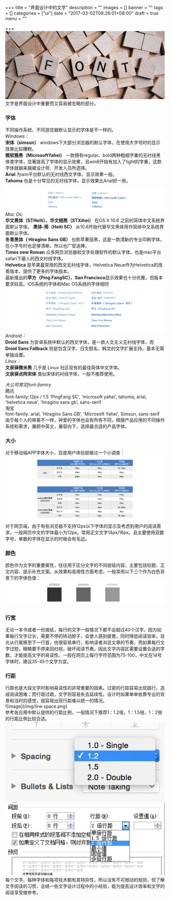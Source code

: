 +++
title = "界面设计中的文字"
description = ""
images = []
banner = ""
tags = []
categories = ["ui"]
date = "2017-03-02T09:26:01+08:00"
draft = true
menu = ""

+++
![image](/img/head.png)  
文字是界面设计中重要而又容易被忽略的部分。
### 字体
不同操作系统、不同游览器默认显示的字体是不一样的。  
*Windows：*   
**宋体（simsun）** windows下大部分浏览器的默认字体，在使用大字号时的显示效果比较糟糕。  
**微软雅黑（MicrosoftYahei）** 一款拥有regular、bold两种粗细字重的无衬线黑体类字体，显著提高了字体的显示效果，且win8开始有加入了light的字重，这款字体就越来越被设计师、开发人员所选择。  
**Arial** 为win平台默认的无衬线西文字体，显示效果一般。  
**Tahoma** 也是十分常见的无衬线字体，显示效果比Arial好一些。  

<!--more-->

![image](/img/win-font.png)  
*Mac Os:*  
**华文黑体（STHeiti）、华文细黑（STXihei）** 在OS X 10.6 之前的简体中文系统界面默认字体。
**黑体-简（Heiti SC）** 从10.6开始代替华文黑体用作简体中文系统界面默认字体。  
**冬青黑体（ Hiragino Sans GB）** 也称苹果丽黑，这是一款清新的专业印刷字体，在小字号时也足够清晰，所以也广受追捧。  
**Times new Roman** 众多网页浏览器和文字处理软件的默认字体。也是mac平台safari下磨人的西文衬线字体。  
**Helvetica** 是苹果最常用的西文无衬线字体，Helvetica Neue作为Helvetica的改善版本，提供了更多的字体版本。  
最新推出的**苹方（Ping FangSC）、San Francisco**显示效果也十分优雅，但版本要求较高。iOS系统的字体和Mac OS系统的字体相同  
![image](/img/ios-font.png)  
*Android：*  
**Droid Sans** 为安卓系统中默认的西文字体，是一款人文主义无衬线字体，而**Droid Sans Fallback** 则是包含汉字、日文假名、韩文的文字扩展支持。基本无需单独设置。  
*Linux：*  
**文泉驿微米黑** 几乎是 Linux 社区现有的最佳简体中文字体。  
**文泉驿点阵宋体** 类似宋体的衬线字体，一般不推荐使用。   

*大公司常见font-famiry*  
腾讯  
font-family:12px / 1.5 'PingFang SC', 'microsoft yahei', tahoma, arial, 'helvetica neue', 'hiragino sans gb', sans-serif  
淘宝  
font-family: arial, 'Hiragino Sans GB', 'Microsoft Yahei', Simsun, sans-serif
由于每个人的审美不一样，钟爱的字体也会有所有不同，根据产品应用的不同操作系统和需求，兼顾中英文，兼容向下，选择最合适的产品字体。
### 大小
对于移动端APP字体大小，百度用户体验部做过一个小调查：  
![image](/img/report.png)   
对于网页端，由于有些浏览器不支持12px以下字体的显示及考虑到用户的阅读需求，一般网页中文的字体最小为12px。常用正文文字14px/16px。且主要使用双数字号，单数的字体在显示的时候会有毛边。
### 颜色
颜色作为文字的重要属性，往往用于区分文字的不同层级内容，主要包括标题、正文内容、提示补充文案。从效果和易用性方面考虑，一般常用以下三个作为白色背景下的字体色值：  
![image](/img/color.png)  
### 行宽
无论一本书或者一份报纸，每行的文字一般情况下都不会超过40个汉字。因为如果每行文字过长，需要不停的转动脖子，会使人感到疲惫，同时降低阅读效率，目光从行尾移至下一行首，也很容易串行，影响读者浏览文章的节奏。而如果每行文字过短，眼睛要不停来回扫视，破坏阅读节奏。因此文字内容区需要设置合适的字数，才能提高文字的易读性。一般在网页上每行字符范围为75-100，中文在14号字体时，建议35-45个文字为宜。
### 行距
行距也是大段文字时影响易读性的非常重要的因素。过密的行距容易出现跳行，造成阅读困难；而行距过疏，文字则容易失去延续性。设计时如果单单依靠专业的背景和当时的感觉，就容易出现行距难以统一的情况。  
![image](/img/line space.png)  
参考各应用中默认提供的行距比例，一般情况下推荐1：1.2倍，1：1.5倍，1：2倍的行距比例比较合适。   
![image](/img/screenshot-1.png)![image](/img/screenshot-2.png)  
每个文字、每种字体和每项技术都有其特异性，所以没有不可撼动的规则，但了解文字阅读的习惯，总结一些文字设计过程中的小经验，能为提高设计效率和文字的阅读享受做参考。